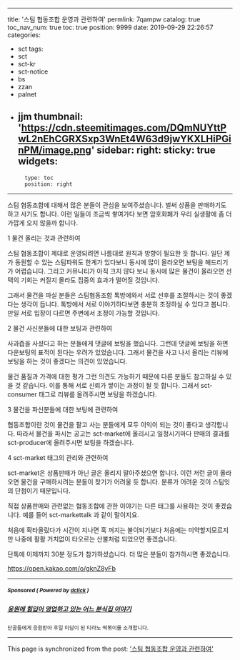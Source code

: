 
---
title: '스팀 협동조합 운영과 관련하여'
permlink: 7qampw
catalog: true
toc_nav_num: true
toc: true
position: 9999
date: 2019-09-29 22:26:57
categories:
- sct
tags:
- sct
- sct-kr
- sct-notice
- bs
- zzan
- palnet
- jjm
thumbnail: 'https://cdn.steemitimages.com/DQmNUYttPwL2nEhCGRXSxp3WnEt4W63d9jwYKXLHiPGinPM/image.png'
sidebar:
    right:
        sticky: true
widgets:
    -
        type: toc
        position: right
---


스팀 협동조합에 대해서 많은 분들이 관심을 보여주셨습니다. 벌써 상품을 판매하기도 하고 사기도 합니다. 이런 일들이 조금씩 쌓여가다 보면 암호화폐가 우리 실생활에 좀 더 가깝게 오지 않을까 합니다. 

1 물건 올리는 것과 관련하여

스팀 협동조합이 제대로 운영되려면 나름대로 원칙과 방향이 필요한 듯 합니다. 일단 제가 동원할 수 있는 스팀파워도 한계가 있다보니 동시에 많이 올라오면 보팅을 해드리기가 어렵습니다. 그리고 커뮤니티가 아직 크지 않다 보니 동시에 많은 물건이 올라오면 선택의 기회는 커질지 몰라도 집중의 효과가 떨어질 것입니다. 

그래서 물건을 파실 분들은 스팀협동조합 톡방에와서 서로 선후를 조절하시는 것이 좋겠다는 생각이 듭니다. 톡방에서 서로 이야기하다보면 충분히 조정하실 수 있다고 봅니다. 만일 서로 입장이 다르면 주변에서 조정이 가능할 것입니다. 


2 물건 사신분들에 대한 보팅과 관련하여

사과즙을 사셨다고 하는 분들에게 댓글에 보팅을 했습니다. 그런데 댓글에 보팅을 하면 다운보팅의 표적이 된다는 우려가 있었습니다. 그래서 물건을 사고 나서 올리는 리뷰에 보팅을 하는 것이 좋겠다는 의견이 있었습니다. 

물건 품질과 가격에 대한 평가 그런 의견도 가능하기 때문에 다른 분들도 참고하실 수 있을 것 같습니다. 이를 통해 서로 신뢰가 쌓이는 과정이 될 듯 합니다. 그래서 sct-consumer 태그로 리뷰를 올려주시면 보팅을 하겠습니다. 

3 물건을 파신분들에 대한 보팅에 관련하여

협동조합이란 것이 물건을 팔고 사는 분들에게 모두 이익이 되는 것이 좋다고 생각합니다. 따라서 물건을 파시는 공고는 sct-market에 올리시고 일정시기마다 판매의 결과를 sct-producer에 올려주시면 보팅을 하겠습니다. 

4  sct-market 태그의 관리와 관련하여

sct-market은 상품판매가 아닌 글은 올리지 말아주셨으면 합니다. 이런 저런 글이 올라오면 물건을 구매하시려는 분들이 찾기가 어려울 듯 합니다. 분류가 어려운 것이 스팀잇의 단점이기 때문입니다. 

직접 상품판매와 관련없는 협동조합에 관한 이야기는 다른 태그를 사용하는 것이 좋겠습니다. 예를 들어 sct-markettalk 과 같이 말이지요.

처음에 확타올랐다가 시간이 지나면 훅 꺼지는 불이되기보다 처음에는 미약할지모르지만 나중에 활활 거치없이 타오르는 산불처럼 되었으면 좋겠습니다. 

단톡에 이제까지  30분 정도가 참가하셨습니다. 더 많은 분들이 참가하시면 좋겠습니다. 

 https://open.kakao.com/o/gknZ8yFb

---

#####  <sub> **Sponsored ( Powered by [dclick](https://www.dclick.io) )** </sub>
##### [응원에 힘입어 영업하고 있는 어느 분식집 이야기](https://api.dclick.io/v1/c?x=eyJhbGciOiJIUzI1NiIsInR5cCI6IkpXVCJ9.eyJjIjoib2xkc3RvbmUiLCJzIjoiN3FhbXB3IiwiYSI6WyJ0LTIwMDMiXSwidXJsIjoiaHR0cHM6Ly9zdGVlbWl0LmNvbS9rci9Ac2luZG9qYS81ZmVnbXMiLCJpYXQiOjE1Njk3OTgzNTgsImV4cCI6MTg4NTE1ODM1OH0.nilp0AKKMprcmqBCKzLiBE0EABoLV5n5aincO8A5c2c)
<sup>단골들에게 응원받아 후일 미담이 된 티라노 떡볶이를 소개합니다.</sup>


- - -

This page is synchronized from the post: ['스팀 협동조합 운영과 관련하여'](https://steemit.com/@oldstone/7qampw)

